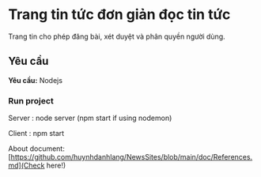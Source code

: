 # Trang tin tức đơn giản đọc tin tức

Trang tin cho phép đăng bài, xét duyệt và phân quyền người dùng.

## Yêu cầu 

**Yêu cầu:** Nodejs 

### Run project

Server : node server (npm start if using nodemon)

Client : npm start

About document: [https://github.com/huynhdanhlang/NewsSites/blob/main/doc/References.md](Check here!)
